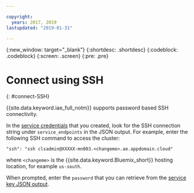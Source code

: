 ```yaml
---

copyright:
  years: 2017, 2019
lastupdated: "2019-01-31"

---
```


<!-- Attribute definitions -->
{:new_window: target="_blank"}
{:shortdesc: .shortdesc}
{:codeblock: .codeblock}
{:screen: .screen}
{:pre: .pre}


# Connect using SSH
{: #connect-SSH}

{{site.data.keyword.iae_full_notm}} supports password based SSH connectivity.

In the [service credentials](/docs/services/AnalyticsEngine?topic=AnalyticsEngine-retrieve-credentials) that you created, look for the SSH connection string under `service_endpoints` in the JSON output. For example, enter the following SSH command to access the cluster:

```
"ssh": "ssh clsadmin@XXXXX-mn003.<changeme>.ae.appdomain.cloud"
```
where `<changeme>` is the {{site.data.keyword.Bluemix_short}} hosting location, for example `us-south`.

When prompted, enter the `password` that you can retrieve  from the [service key JSON output](/docs/services/AnalyticsEngine?topic=AnalyticsEngine-retrieve-credentials).
